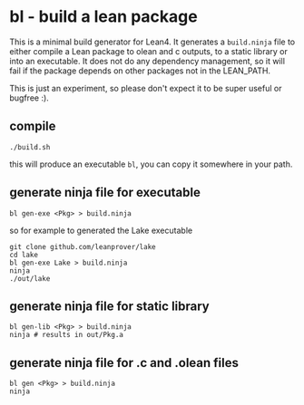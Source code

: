 # bl - build a lean package

This is a minimal build generator for Lean4. It generates a ```build.ninja``` file to either compile a Lean package to olean and c outputs, to a static library or into an executable. It does not do any dependency management, so it will fail if the package depends on other packages not in the LEAN_PATH. 

This is just an experiment, so please don't expect it to be super useful or bugfree :). 


## compile

```
./build.sh
```
this will produce an executable ```bl```, you can copy it somewhere in your path. 

## generate ninja file for executable

```
bl gen-exe <Pkg> > build.ninja
```

so for example to generated the Lake executable

```
git clone github.com/leanprover/lake
cd lake
bl gen-exe Lake > build.ninja
ninja
./out/lake
```

## generate ninja file for static library

```
bl gen-lib <Pkg> > build.ninja
ninja # results in out/Pkg.a
```

## generate ninja file for .c and .olean files

```
bl gen <Pkg> > build.ninja
ninja
```
